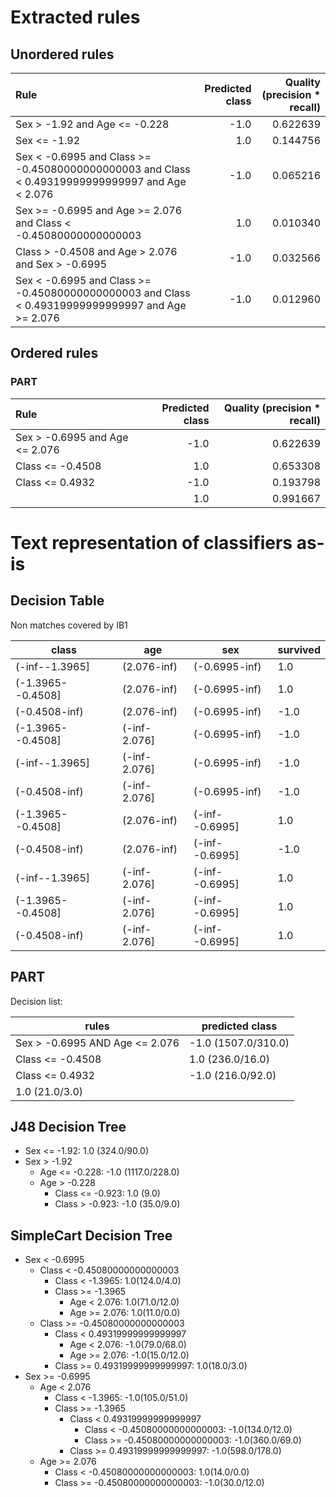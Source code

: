 # Extracted rules

## Unordered rules

| Rule | Predicted class | Quality (precision * recall) |
|:----|----:|----:|
| Sex > -1.92 and Age <= -0.228 | -1.0 | 0.622639 |
| Sex <= -1.92 | 1.0 | 0.144756 |
| Sex < -0.6995 and Class >= -0.45080000000000003 and Class < 0.49319999999999997 and Age < 2.076 | -1.0 | 0.065216 |
| Sex >= -0.6995 and Age >= 2.076 and Class < -0.45080000000000003 | 1.0 | 0.010340 |
| Class > -0.4508 and Age > 2.076 and Sex > -0.6995 | -1.0 | 0.032566 |
| Sex < -0.6995 and Class >= -0.45080000000000003 and Class < 0.49319999999999997 and Age >= 2.076 | -1.0 | 0.012960 |

## Ordered rules

### PART

| Rule | Predicted class | Quality (precision * recall) |
|:----|----:|----:|
| Sex > -0.6995 and Age <= 2.076 | -1.0 | 0.622639 |
| Class <= -0.4508 | 1.0 | 0.653308 |
| Class <= 0.4932 | -1.0 | 0.193798 |
|  | 1.0 | 0.991667 |


# Text representation of classifiers as-is

## Decision Table

Non matches covered by IB1

class|age|sex|survived
---|---|---|---
(-inf--1.3965]|(2.076-inf)|(-0.6995-inf)|1.0
(-1.3965--0.4508]|(2.076-inf)|(-0.6995-inf)|1.0
(-0.4508-inf)|(2.076-inf)|(-0.6995-inf)|-1.0
(-1.3965--0.4508]|(-inf-2.076]|(-0.6995-inf)|-1.0
(-inf--1.3965]|(-inf-2.076]|(-0.6995-inf)|-1.0
(-0.4508-inf)|(-inf-2.076]|(-0.6995-inf)|-1.0
(-1.3965--0.4508]|(2.076-inf)|(-inf--0.6995]|1.0
(-0.4508-inf)|(2.076-inf)|(-inf--0.6995]|-1.0
(-inf--1.3965]|(-inf-2.076]|(-inf--0.6995]|1.0
(-1.3965--0.4508]|(-inf-2.076]|(-inf--0.6995]|1.0
(-0.4508-inf)|(-inf-2.076]|(-inf--0.6995]|1.0

## PART

Decision list:

rules | predicted class
---|---
Sex > -0.6995 AND Age <= 2.076|-1.0 (1507.0/310.0)
Class <= -0.4508|1.0 (236.0/16.0)
Class <= 0.4932|-1.0 (216.0/92.0)
|1.0 (21.0/3.0)


## J48 Decision Tree

* Sex <= -1.92: 1.0 (324.0/90.0)
* Sex > -1.92
	* Age <= -0.228: -1.0 (1117.0/228.0)
	* Age > -0.228
		* Class <= -0.923: 1.0 (9.0)
		* Class > -0.923: -1.0 (35.0/9.0)


## SimpleCart Decision Tree

* Sex < -0.6995
	* Class < -0.45080000000000003
		* Class < -1.3965: 1.0(124.0/4.0)
		* Class >= -1.3965
			* Age < 2.076: 1.0(71.0/12.0)
			* Age >= 2.076: 1.0(11.0/0.0)
	* Class >= -0.45080000000000003
		* Class < 0.49319999999999997
			* Age < 2.076: -1.0(79.0/68.0)
			* Age >= 2.076: -1.0(15.0/12.0)
		* Class >= 0.49319999999999997: 1.0(18.0/3.0)
* Sex >= -0.6995
	* Age < 2.076
		* Class < -1.3965: -1.0(105.0/51.0)
		* Class >= -1.3965
			* Class < 0.49319999999999997
				* Class < -0.45080000000000003: -1.0(134.0/12.0)
				* Class >= -0.45080000000000003: -1.0(360.0/69.0)
			* Class >= 0.49319999999999997: -1.0(598.0/178.0)
	* Age >= 2.076
		* Class < -0.45080000000000003: 1.0(14.0/0.0)
		* Class >= -0.45080000000000003: -1.0(30.0/12.0)


